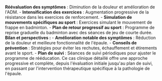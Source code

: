 **Réévaluation des symptômes** : Diminution de la douleur et amélioration de l'ADM. - **Intensification des exercices** : Augmentation progressive de la résistance dans les exercices de renforcement. - **Simulation de mouvements spécifiques au sport** : Exercices simulant le mouvement de frappe en badminton. - **Plan de retour progressif au sport** : Programme de reprise graduelle du badminton avec des séances de jeu de courte durée. **Bilan et perspectives :** - **Amélioration notable des symptômes** : Réduction de la douleur et meilleure fonctionnalité de l'épaule. - **Conseils de prévention** : Stratégies pour éviter les rechutes, échauffement et étirements avant le sport. - **Plan de suivi** : Séances de suivi périodiques pour ajuster le programme de rééducation. Ce cas clinique détaillé offre une approche progressive et complète, depuis l'évaluation initiale jusqu'au plan de suivi, en passant par l'intervention thérapeutique spécifique à la pathologie de l'épaule.